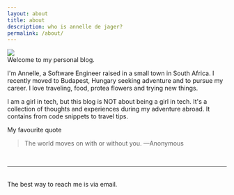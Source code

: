```yaml
---
layout: about
title: about
description: who is annelle de jager?
permalink: /about/
---
```


<img class="col one right" src="{{ site.baseurl }}/img/prof_pic.jpg">

<br/>
Welcome to my personal blog. 

I'm Annelle, a Software Engineer raised in a small town in South Africa. I recently moved to Budapest, Hungary seeking adventure and to pursue my career. I love traveling, food, protea flowers and trying new things. 

I am a girl in tech, but this blog is NOT about being a girl in tech. It's a collection of thoughts and experiences during my adventure abroad. It contains from code snippets to travel tips.

My favourite quote

<blockquote>
The world moves on with or without you.
	—Anonymous
</blockquote>


<br/>
<hr/>
<br/>
<span class="contacticon center">
	<a href="mailto:annelle.dejager@gmail.com"><i class="fa fa-envelope-square"></i></a>
	<a href="https://github.com/annelledejager/" target="_blank"><i class="fa fa-github-square"></i></a>
	<a href="https://www.instagram.com/annelledj/"><i class="fa fa-instagram"></i></a>
	<a href="www.linkedin.com/in/annelledj" target="_blank"><i class="fa fa-linkedin-square"></i></a>
</span>

<div class="col three caption">
	The best way to reach me is via email.
</div>


